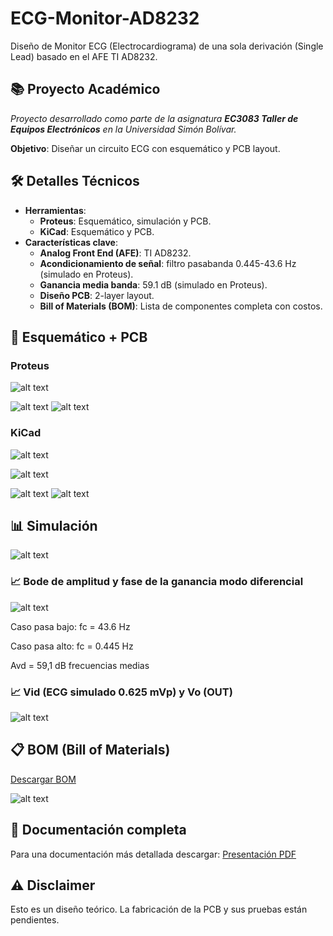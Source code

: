 # ECG-Monitor-AD8232
Diseño de Monitor ECG (Electrocardiograma) de una sola derivación (Single Lead) basado en el AFE TI AD8232.

## 📚 Proyecto Académico
*Proyecto desarrollado como parte de la asignatura ***EC3083 Taller de Equipos Electrónicos*** en la Universidad Simón Bolívar.*

**Objetivo**: Diseñar un circuito ECG con esquemático y PCB layout.

## 🛠️ Detalles Técnicos
- **Herramientas**:
    - **Proteus**: Esquemático, simulación y PCB.
    - **KiCad**: Esquemático y PCB.
- **Características clave**:
    - **Analog Front End (AFE)**: TI AD8232.
    - **Acondicionamiento de señal**: filtro pasabanda 0.445-43.6 Hz (simulado en Proteus).
    - **Ganancia media banda**: 59.1 dB (simulado en Proteus).
    - **Diseño PCB**: 2-layer layout.
    - **Bill of Materials (BOM)**: Lista de componentes completa con costos.

## 📸 Esquemático + PCB

### Proteus
![alt text](./Imagenes/Esquematico.PNG)

![alt text](./Imagenes/PCB_front.PNG)
![alt text](./Imagenes/PCB_back.PNG)

### KiCad
![alt text](./Imagenes/Esquematico_kicad.PNG)

![alt text](./Imagenes/Layout_Kicad.PNG)

![alt text](./Imagenes/PCB_front_kicad.PNG)
![alt text](./Imagenes/PCB_back_kicad.PNG)

## 📊 Simulación
![alt text](./Imagenes/Esquematico_Simulacion.PNG)

### 📈 Bode de amplitud y fase de la ganancia modo diferencial
![alt text](./Imagenes/Bode.PNG)

Caso pasa bajo: fc = 43.6 Hz

Caso pasa alto: fc = 0.445 Hz

Avd = 59,1 dB frecuencias medias

### 📈 Vid (ECG simulado 0.625 mVp) y Vo (OUT)
![alt text](./Imagenes/ECG_simulado.PNG)

## 📋 BOM (Bill of Materials)
[Descargar BOM](./Documentos/BOM_Monitor_ECG_AFE_AD8232.xlsx)

![alt text](./Imagenes/BOM.PNG)

## 📂 Documentación completa
Para una documentación más detallada descargar:
[Presentación PDF](/Documentos/Presentacion_ECG_Monitor_AFE_AD8232.pdf)

## ⚠️ Disclaimer
Esto es un diseño teórico. La fabricación de la PCB y sus pruebas están pendientes. 
